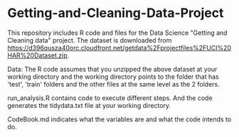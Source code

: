 # Getting-and-Cleaning-Data-Project
This repository includes R code and files for the Data Science "Getting and Cleaning data" project. The dataset is downloaded from https://d396qusza40orc.cloudfront.net/getdata%2Fprojectfiles%2FUCI%20HAR%20Dataset.zip. 

Data: 
The R code assumes that you unzipped the above dataset at your working directory and the working directory points to the folder that has 'test', 'train' folders and the other files at the same level as the 2 folders. 

run_analysis.R contains code to execute different steps. And the code generates the tidydata.txt file at your working directory. 

CodeBook.md indicates what the variables are and what the code intends to do.
